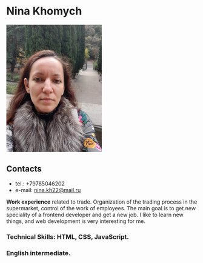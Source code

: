 # Nina Khomych

[<img src="./images/photo.jpg" width="50%">](./images/photo.jpg)

## Contacts
* tel.: +79785046202
* e-mail: nina.kh22@mail.ru

**Work experience** related to trade. Organization of the trading process in the supermarket, control of the work of employees.
The main goal is to get new speciality of a frontend developer and get a new job.
I like to learn new things, and web development is very interesting for me.

### Technical Skills: HTML, CSS, JavaScript.

### English intermediate.